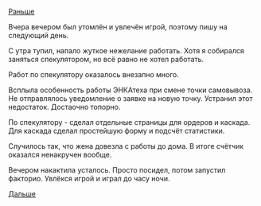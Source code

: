 [Раньше](2017.11.02.md)

Вчера вечером был утомлён и увлечён игрой, поэтому пишу на следующий день.

С утра тупил, напало жуткое нежелание работать. Хотя я собирался заняться спекулятором, но всё равно не хотел работать.

Работ по спекулятору оказалось внезапно много.

Всплыла особенность работы ЭНКАтеха при смене точки самовывоза. Не отправлялось уведомление о заявке на новую точку. Устранил этот недостаток. Достаочно топорно.

По спекулятору - сделал отдельные страницы для ордеров и каскада.
Для каскада сделал простейшую форму и подсчёт статистики.

Случилось так, что жена довезла с работы до дома.
В итоге счётчик оказался ненакручен вообще.

Вечером накактила усталось. Просто посидел, потом запустил факторио. Увлёкся игрой и играл до часу ночи.

[Дальше](2017.11.04.md)
